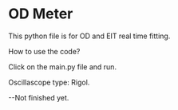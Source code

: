 # OD Meter
This python file is for OD and EIT real time fitting. 

How to use the code?

Click on the main.py file and run.

Oscillascope type: Rigol.

--Not finished yet.
